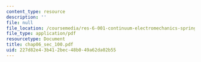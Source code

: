 ```yaml
---
content_type: resource
description: ''
file: null
file_location: /coursemedia/res-6-001-continuum-electromechanics-spring-2009/227d82e43b412bec48b049a62da02b55_chap06_sec_100.pdf
file_type: application/pdf
resourcetype: Document
title: chap06_sec_100.pdf
uid: 227d82e4-3b41-2bec-48b0-49a62da02b55
---
```

